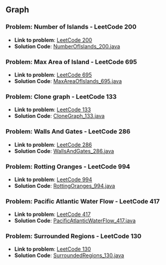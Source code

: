 ## Graph

### Problem: Number of Islands - LeetCode 200

- **Link to problem**: [LeetCode 200](https://leetcode.com/problems/number-of-islands/)
- **Solution Code**: [NumberOfIslands_200.java](NumberOfIslands_200.java)

### Problem: Max Area of Island - LeetCode 695

- **Link to problem**: [LeetCode 695](https://leetcode.com/problems/max-area-of-island/)
- **Solution Code**: [MaxAreaOfIslands_695.java](MaxAreaOfIslands_695.java)

### Problem: Clone graph - LeetCode 133

- **Link to problem**: [LeetCode 133](https://leetcode.com/problems/clone-graph/)
- **Solution Code**: [CloneGraph_133.java](CloneGraph_133.java)

### Problem: Walls And Gates - LeetCode 286

- **Link to problem**: [LeetCode 286](https://leetcode.com/problems/waves-and-gates/)
- **Solution Code**: [WallsAndGates_286.java](WallsAndGates_286.java)

### Problem: Rotting Oranges - LeetCode 994

- **Link to problem**: [LeetCode 994](https://leetcode.com/problems/rotting-oranges/)
- **Solution Code**: [RottingOranges_994.java](RottingOranges_994.java)

### Problem: Pacific Atlantic Water Flow - LeetCode 417

- **Link to problem**: [LeetCode 417](https://leetcode.com/problems/pacific-atlantic-water-flow/)
- **Solution Code**: [PacificAtlanticWaterFlow_417.java](PacificAtlanticWaterFlow_417.java)

### Problem: Surrounded Regions - LeetCode 130

- **Link to problem**: [LeetCode 130](https://leetcode.com/problems/surrounded-regions/)
- **Solution Code**: [SurroundedRegions_130.java](SurroundedRegions_130.java)
